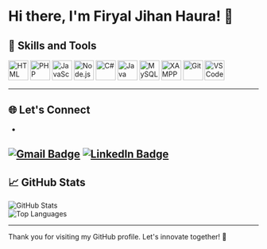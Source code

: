 # Hi there, I'm Firyal Jihan Haura! 👋

## 🚀 Skills and Tools

<p align="left">
  <img src="https://cdn.jsdelivr.net/gh/devicons/devicon/icons/html5/html5-original.svg" alt="HTML" width="40" height="40"/>
  <img src="https://cdn.jsdelivr.net/gh/devicons/devicon/icons/php/php-original.svg" alt="PHP" width="40" height="40"/>
  <img src="https://cdn.jsdelivr.net/gh/devicons/devicon/icons/javascript/javascript-original.svg" alt="JavaScript" width="40" height="40"/>
  <img src="https://cdn.jsdelivr.net/gh/devicons/devicon/icons/nodejs/nodejs-original.svg" alt="Node.js" width="40" height="40"/>
  <img src="https://cdn.jsdelivr.net/gh/devicons/devicon/icons/csharp/csharp-original.svg" alt="C#" width="40" height="40"/>
  <img src="https://cdn.jsdelivr.net/gh/devicons/devicon/icons/java/java-original.svg" alt="Java" width="40" height="40"/>
  <img src="https://cdn.jsdelivr.net/gh/devicons/devicon/icons/mysql/mysql-original.svg" alt="MySQL" width="40" height="40"/>
  <img src="https://cdn.jsdelivr.net/gh/devicons/devicon/icons/xampp/xampp-original.svg" alt="XAMPP" width="40" height="40"/>
  <img src="https://cdn.jsdelivr.net/gh/devicons/devicon/icons/git/git-original.svg" alt="Git" width="40" height="40"/>
  <img src="https://cdn.jsdelivr.net/gh/devicons/devicon/icons/vscode/vscode-original.svg" alt="VS Code" width="40" height="40"/>
</p>


---

## 🌐 Let's Connect

- 
[![Gmail Badge](https://img.shields.io/badge/-haurajihan0108@gmail.com-c14438?style=flat-square&logo=Gmail&logoColor=white&link=mailto:haurajihan0108@gmail.com)](mailto:haurajihan0108@gmail.com)  [![LinkedIn Badge](https://img.shields.io/badge/-firyal-jihan-haura-c13584?style=flat-square&logo=LinkedIn&logoColor=white&link=https://www.linkedin.com/in/firyal-jihan-haura)](https://www.linkedin.com/in/firyal-jihan-haura)
---

## 📈 GitHub Stats

![GitHub Stats](https://github-readme-stats.vercel.app/api?username=firyaljihan&show_icons=true&theme=radical)  
![Top Languages](https://github-readme-stats.vercel.app/api/top-langs/?username=firyaljihan&layout=compact&theme=radical)

---

Thank you for visiting my GitHub profile. Let's innovate together! 🚀

